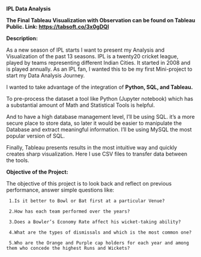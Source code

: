 **IPL Data Analysis**

 **The Final Tableau Visualization with Observation can be found on Tableau Public.
Link: https://tabsoft.co/3x0gDQI**

**Description:**

As a new season of IPL starts I want to present my Analysis and Visualization of the past 13 seasons. 
IPL is a twenty20 cricket league, played by teams representing different Indian Cities. It started in 2008 and is played annually.
As an IPL fan, I wanted this to be my first Mini-project to start my Data Analysis Journey.

I wanted to take advantage of the integration of **Python, SQL, and Tableau.**

To pre-process the dataset a tool like Python (Jupyter notebook) which has a substantial amount of Math and Statistical Tools is helpful. 

And to have a high database management level, I’ll be using SQL. it’s a more secure place to store data, so later it would be easier to manipulate the Database and extract meaningful information. I’ll be using MySQL the most popular version of SQL.

Finally, Tableau presents results in the most intuitive way and quickly creates sharp visualization.
Here I use CSV files to transfer data between the tools.

**Objective of the Project:**

The objective of this project is to look back and reflect on previous performance, answer simple questions like:
     
     1.Is it better to Bowl or Bat first at a particular Venue?
     
     2.How has each team performed over the years? 
     
     3.Does a Bowler’s Economy Rate affect his wicket-taking ability? 
     
     4.What are the types of dismissals and which is the most common one?
     
     5.Who are the Orange and Purple cap holders for each year and among them who concede the highest Runs and Wickets?

 

